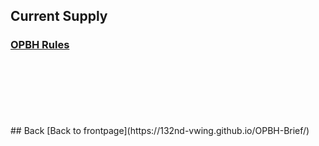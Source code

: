 ## Current Supply 


### [OPBH Rules](https://docs.google.com/document/d/1-3lSwSgwxRyrmvVV8nubmaXzCPV2ST5mNm-BdIaJ1yo/edit?usp=sharing)

<br>
<br>
<br>
<br>
<br>
<br>
## Back
[Back to frontpage](https://132nd-vwing.github.io/OPBH-Brief/)